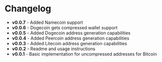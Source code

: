 # Changelog
  - **v0.0.7** - Added Namecoin support
  - **v0.0.6** - Dogecoin gets compressed wallet support
  - **v0.0.5** - Added Dogecoin address generation capabilities
  - **v0.0.4** - Added Peercoin address generation capabilities
  - **v0.0.3** - Added Litecoin address generation capabilities
  - **v0.0.2** - Readme and usage instructions
  - **v0.0.1** - Basic implementation for uncompressed addresses for Bitcoin
